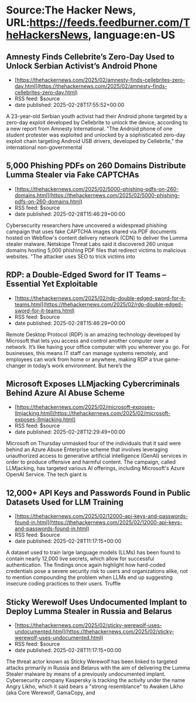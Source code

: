 # Source:The Hacker News, URL:https://feeds.feedburner.com/TheHackersNews, language:en-US

## Amnesty Finds Cellebrite’s Zero-Day Used to Unlock Serbian Activist’s Android Phone
 - [https://thehackernews.com/2025/02/amnesty-finds-cellebrites-zero-day.html](https://thehackernews.com/2025/02/amnesty-finds-cellebrites-zero-day.html)
 - RSS feed: $source
 - date published: 2025-02-28T17:55:52+00:00

A 23-year-old Serbian youth activist had their Android phone targeted by a zero-day exploit developed by Cellebrite to unlock the device, according to a new report from Amnesty International.
"The Android phone of one student protester was exploited and unlocked by a sophisticated zero-day exploit chain targeting Android USB drivers, developed by Cellebrite," the international non-governmental

## 5,000 Phishing PDFs on 260 Domains Distribute Lumma Stealer via Fake CAPTCHAs
 - [https://thehackernews.com/2025/02/5000-phishing-pdfs-on-260-domains.html](https://thehackernews.com/2025/02/5000-phishing-pdfs-on-260-domains.html)
 - RSS feed: $source
 - date published: 2025-02-28T15:46:29+00:00

Cybersecurity researchers have uncovered a widespread phishing campaign that uses fake CAPTCHA images shared via PDF documents hosted on Webflow's content delivery network (CDN) to deliver the Lumma stealer malware.
Netskope Threat Labs said it discovered 260 unique domains hosting 5,000 phishing PDF files that redirect victims to malicious websites.
"The attacker uses SEO to trick victims into

## RDP: a Double-Edged Sword for IT Teams – Essential Yet Exploitable
 - [https://thehackernews.com/2025/02/rdp-double-edged-sword-for-it-teams.html](https://thehackernews.com/2025/02/rdp-double-edged-sword-for-it-teams.html)
 - RSS feed: $source
 - date published: 2025-02-28T15:46:29+00:00

Remote Desktop Protocol (RDP) is an amazing technology developed by Microsoft that lets you access and control another computer over a network. It’s like having your office computer with you wherever you go. For businesses, this means IT staff can manage systems remotely, and employees can work from home or anywhere, making RDP a true game-changer in today’s work environment.
But here’s the

## Microsoft Exposes LLMjacking Cybercriminals Behind Azure AI Abuse Scheme
 - [https://thehackernews.com/2025/02/microsoft-exposes-llmjacking.html](https://thehackernews.com/2025/02/microsoft-exposes-llmjacking.html)
 - RSS feed: $source
 - date published: 2025-02-28T12:29:49+00:00

Microsoft on Thursday unmasked four of the individuals that it said were behind an Azure Abuse Enterprise scheme that involves leveraging unauthorized access to generative artificial intelligence (GenAI) services in order to produce offensive and harmful content.
The campaign, called LLMjacking, has targeted various AI offerings, including Microsoft's Azure OpenAI Service. The tech giant is

## 12,000+ API Keys and Passwords Found in Public Datasets Used for LLM Training
 - [https://thehackernews.com/2025/02/12000-api-keys-and-passwords-found-in.html](https://thehackernews.com/2025/02/12000-api-keys-and-passwords-found-in.html)
 - RSS feed: $source
 - date published: 2025-02-28T11:17:15+00:00

A dataset used to train large language models (LLMs) has been found to contain nearly 12,000 live secrets, which allow for successful authentication.
The findings once again highlight how hard-coded credentials pose a severe security risk to users and organizations alike, not to mention compounding the problem when LLMs end up suggesting insecure coding practices to their users.
Truffle

## Sticky Werewolf Uses Undocumented Implant to Deploy Lumma Stealer in Russia and Belarus
 - [https://thehackernews.com/2025/02/sticky-werewolf-uses-undocumented.html](https://thehackernews.com/2025/02/sticky-werewolf-uses-undocumented.html)
 - RSS feed: $source
 - date published: 2025-02-28T11:17:15+00:00

The threat actor known as Sticky Werewolf has been linked to targeted attacks primarily in Russia and Belarus with the aim of delivering the Lumma Stealer malware by means of a previously undocumented implant.
Cybersecurity company Kaspersky is tracking the activity under the name Angry Likho, which it said bears a "strong resemblance" to Awaken Likho (aka Core Werewolf, GamaCopy, and

